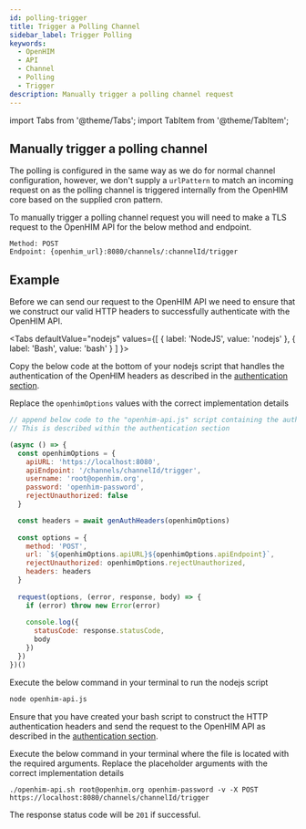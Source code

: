 ```yaml
---
id: polling-trigger
title: Trigger a Polling Channel
sidebar_label: Trigger Polling
keywords:
  - OpenHIM
  - API
  - Channel
  - Polling
  - Trigger
description: Manually trigger a polling channel request
---
```


import Tabs from '@theme/Tabs';
import TabItem from '@theme/TabItem';

## Manually trigger a polling channel

The polling is configured in the same way as we do for normal channel configuration, however, we don't supply a `urlPattern` to match an incoming request on as the polling channel is triggered internally from the OpenHIM core based on the supplied cron pattern. 

To manually trigger a polling channel request you will need to make a TLS request to the OpenHIM API for the below method and endpoint.


```curl
Method: POST
Endpoint: {openhim_url}:8080/channels/:channelId/trigger
```

## Example

Before we can send our request to the OpenHIM API we need to ensure that we construct our valid HTTP headers to successfully authenticate with the OpenHIM API. 

<Tabs
  defaultValue="nodejs"
  values={[
    { label: 'NodeJS', value: 'nodejs' },
    { label: 'Bash', value: 'bash' }
  ]
}>
<TabItem value="nodejs">

Copy the below code at the bottom of your nodejs script that handles the authentication of the OpenHIM headers as described in the [authentication section](../introduction/authentication.md). 

Replace the `openhimOptions` values with the correct implementation details

```javascript
// append below code to the "openhim-api.js" script containing the authentication methods. 
// This is described within the authentication section

(async () => {
  const openhimOptions = {
    apiURL: 'https://localhost:8080',
    apiEndpoint: '/channels/channelId/trigger',
    username: 'root@openhim.org',
    password: 'openhim-password',
    rejectUnauthorized: false
  }

  const headers = await genAuthHeaders(openhimOptions)
  
  const options = { 
    method: 'POST',
    url: `${openhimOptions.apiURL}${openhimOptions.apiEndpoint}`,
    rejectUnauthorized: openhimOptions.rejectUnauthorized,
    headers: headers
  }
  
  request(options, (error, response, body) => {
    if (error) throw new Error(error)
  
    console.log({
      statusCode: response.statusCode,
      body
    })
  })
})()
```

Execute the below command in your terminal to run the nodejs script

```bash
node openhim-api.js
```

</TabItem>
<TabItem value="bash">

Ensure that you have created your bash script to construct the HTTP authentication headers and send the request to the OpenHIM API as described in the [authentication section](../introduction/authentication.md). 

Execute the below command in your terminal where the file is located with the required arguments. Replace the placeholder arguments with the correct implementation details

```curl
./openhim-api.sh root@openhim.org openhim-password -v -X POST https://localhost:8080/channels/channelId/trigger
```

</TabItem>
</Tabs>

The response status code will be `201` if successful.

